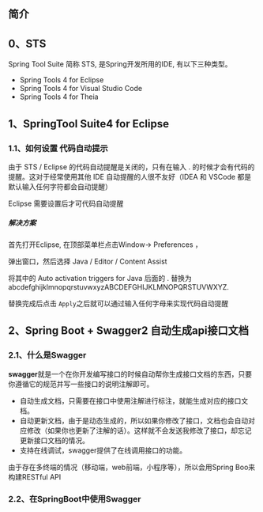 ## 简介

## 0、STS

Spring Tool Suite 简称 STS,  是Spring开发所用的IDE, 有以下三种类型。

* Spring Tools 4 for Eclipse
* Spring Tools 4 for Visual Studio Code
* Spring Tools 4 for Theia

## 1、SpringTool Suite4 for Eclipse

### 1.1、如何设置 代码自动提示

由于 STS / Eclipse 的代码自动提醒是关闭的，只有在输入 . 的时候才会有代码的提醒。这对于经常使用其他 IDE 自动提醒的人很不友好（IDEA 和 VSCode 都是默认输入任何字符都会自动提醒）

Eclipse 需要设置后才可代码自动提醒

##### 解决方案

首先打开Eclipse, 在顶部菜单栏点击Window-&gt; Preferences ，

弹出窗口，然后选择 Java / Editor / Content Assist

将其中的 Auto activation triggers for Java 后面的 . 替换为 abcdefghijklmnopqrstuvwxyzABCDEFGHIJKLMNOPQRSTUVWXYZ.

替换完成后点击 `Apply`之后就可以通过输入任何字母来实现代码自动提醒

## 2、Spring Boot + Swagger2 自动生成api接口文档

### 2.1、什么是Swagger

**swagger**就是一个在你开发编写接口的时候自动帮你生成接口文档的东西，只要你遵循它的规范并写一些接口的说明注解即可。

* 自动生成文档，只需要在接口中使用注解进行标注，就能生成对应的接口文档。
* 自动更新文档，由于是动态生成的，所以如果你修改了接口，文档也会自动对应修改（如果你也更新了注解的话）。这样就不会发送我修改了接口，却忘记更新接口文档的情况。
* 支持在线调试，swagger提供了在线调用接口的功能。

由于存在多终端的情况（移动端，web前端，小程序等），所以会用Spring Boo来构建RESTful API

### 2.2、在SpringBoot中使用Swagger



